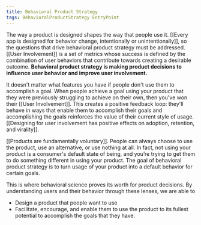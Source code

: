 ```yaml
---
title: Behavioral Product Strategy
tags: BehavioralProductStrategy EntryPoint
---
```

The way a product is designed shapes the way that people use it. [[Every app is designed for behavior change, intentionally or unintentionally]], so the questions that drive behavioral product strategy must be addressed. [[User Involvement]] is a set of metrics whose success is defined by the combination of user behaviors that contribute towards creating a desirable outcome. **Behavioral product strategy is making product decisions to influence user behavior and improve user involvement.**

It doesn't matter what features you have if people don't use them to accomplish a goal. When people achieve a goal using your product that they were previously struggling to achieve on their own, then you've won their [[User Involvement]]. This creates a positive feedback loop: they'll behave in ways that enable them to accomplish their goals and accomplishing the goals reinforces the value of their current style of usage. [[Designing for user involvement has positive effects on adoption, retention, and virality]].

[[Products are fundamentally voluntary]]. People can always choose to use the product, use an alternative, or use nothing at all. In fact, not using your product is a consumer's default state of being, and you’re trying to get them to do something different in using your product. The goal of behavioral product strategy is to turn usage of your product into a default behavior for certain goals.

This is where behavioral science proves its worth for product decisions. By understanding users and their behavior through these lenses, we are able to 
* Design a product that people want to use
* Facilitate, encourage, and enable them to use the product to its fullest potential to accomplish the goals that they have.